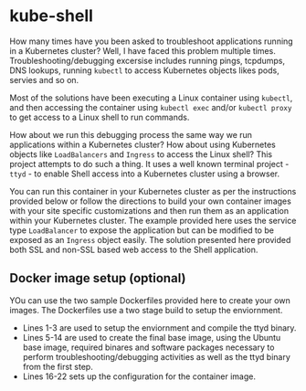 # kube-shell

How many times have you been asked to troubleshoot applications running in a Kubernetes cluster? Well, I have faced this problem multiple times. Troubleshooting/debugging excersise includes running pings, tcpdumps, DNS lookups, running `kubectl` to access Kubernetes objects likes pods, servies and so on. 

Most of the solutions have been executing a Linux container using `kubectl`, and then accessing the container using  `kubectl exec` and/or `kubectl proxy` to get access to a Linux shell to run commands. 

How about we run this debugging process the same way we run applications within a Kubernetes cluster? How about using Kubernetes objects like `LoadBalancers` and `Ingress` to access the Linux shell? This project attempts to do such a thing. It uses a well known terminal project - `ttyd` - to enable Shell access into a Kubernetes cluster using a browser. 

You can run this container in your Kubernetes cluster as per the instructions provided below or follow the directions to build your own container images with your site specific customizations and then run them as an application within your Kubernetes cluster. The example provided here uses the service type `LoadBalancer` to expose the application but can be modified to be exposed as an `Ingress` object easily. The solution presented here provided both SSL and non-SSL based web access to the Shell application. 

## Docker image setup (optional)

YOu can use the two sample Dockerfiles provided here to create your own images. The Dockerfiles use a two stage build to setup the enviornment. 
* Lines 1-3 are used to setup the enviornment and compile the ttyd binary. 
* Lines 5-14 are used to create the final base image, using the Ubuntu base image, required binares and software packages necessary to perform troubleshooting/debugging activities as well as the ttyd binary from the first step.
* Lines 16-22 sets up the configuration for the container image. 


